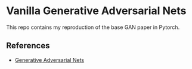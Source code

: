 # Vanilla Generative Adversarial Nets
This repo contains my reproduction of the base GAN paper in Pytorch.

## References

* [Generative Adversarial Nets](https://arxiv.org/abs/1312.6114)
